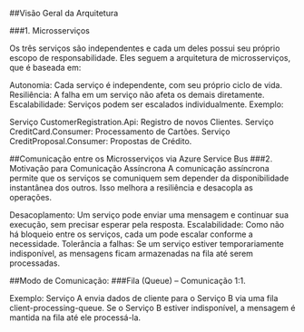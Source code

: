 ##Visão Geral da Arquitetura

###1. Microsserviços

Os três serviços são independentes e cada um deles possui seu próprio escopo de responsabilidade. Eles seguem a arquitetura de microsserviços, que é baseada em:

Autonomia: Cada serviço é independente, com seu próprio ciclo de vida.
Resiliência: A falha em um serviço não afeta os demais diretamente.
Escalabilidade: Serviços podem ser escalados individualmente.
Exemplo:

Serviço CustomerRegistration.Api: Registro de novos Clientes.
Serviço CreditCard.Consumer: Processamento de Cartões.
Serviço CreditProposal.Consumer: Propostas de Crédito.

##Comunicação entre os Microsserviços via Azure Service Bus
###2. Motivação para Comunicação Assíncrona
A comunicação assíncrona permite que os serviços se comuniquem sem depender da disponibilidade instantânea dos outros. Isso melhora a resiliência e desacopla as operações.

Desacoplamento: Um serviço pode enviar uma mensagem e continuar sua execução, sem precisar esperar pela resposta.
Escalabilidade: Como não há bloqueio entre os serviços, cada um pode escalar conforme a necessidade.
Tolerância a falhas: Se um serviço estiver temporariamente indisponível, as mensagens ficam armazenadas na fila até serem processadas.

##Modo de Comunicação:
###Fila (Queue) – Comunicação 1:1.

Exemplo: Serviço A envia dados de cliente para o Serviço B via uma fila client-processing-queue.
Se o Serviço B estiver indisponível, a mensagem é mantida na fila até ele processá-la.
